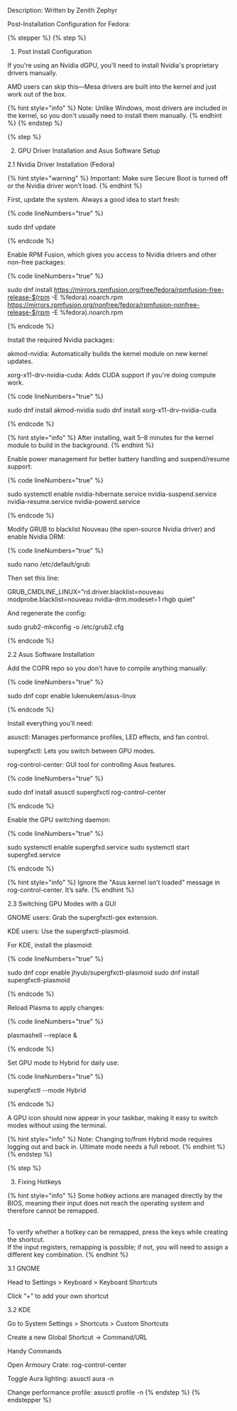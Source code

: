 Description: Written by Zenith Zephyr

Post-Installation Configuration for Fedora:

{% stepper %} {% step %}

1. Post Install Configuration

If you're using an Nvidia dGPU, you'll need to install Nvidia's proprietary drivers manually.

AMD users can skip this—Mesa drivers are built into the kernel and just work out of the box.

{% hint style="info" %} Note: Unlike Windows, most drivers are included in the kernel, so you don't usually need to install them manually. {% endhint %} {% endstep %}

{% step %}

2. GPU Driver Installation and Asus Software Setup

2.1 Nvidia Driver Installation (Fedora)

{% hint style="warning" %} Important: Make sure Secure Boot is turned off or the Nvidia driver won’t load. {% endhint %}

First, update the system. Always a good idea to start fresh:

{% code lineNumbers="true" %}

sudo dnf update

{% endcode %}

Enable RPM Fusion, which gives you access to Nvidia drivers and other non-free packages:

{% code lineNumbers="true" %}

sudo dnf install https://mirrors.rpmfusion.org/free/fedora/rpmfusion-free-release-$(rpm -E %fedora).noarch.rpm \
https://mirrors.rpmfusion.org/nonfree/fedora/rpmfusion-nonfree-release-$(rpm -E %fedora).noarch.rpm

{% endcode %}

Install the required Nvidia packages:

akmod-nvidia: Automatically builds the kernel module on new kernel updates.

xorg-x11-drv-nvidia-cuda: Adds CUDA support if you're doing compute work.

{% code lineNumbers="true" %}

sudo dnf install akmod-nvidia
sudo dnf install xorg-x11-drv-nvidia-cuda

{% endcode %}

{% hint style="info" %} After installing, wait 5–8 minutes for the kernel module to build in the background. {% endhint %}

Enable power management for better battery handling and suspend/resume support:

{% code lineNumbers="true" %}

sudo systemctl enable nvidia-hibernate.service nvidia-suspend.service nvidia-resume.service nvidia-powerd.service

{% endcode %}

Modify GRUB to blacklist Nouveau (the open-source Nvidia driver) and enable Nvidia DRM:

{% code lineNumbers="true" %}

sudo nano /etc/default/grub

Then set this line:

GRUB_CMDLINE_LINUX="rd.driver.blacklist=nouveau modprobe.blacklist=nouveau nvidia-drm.modeset=1 rhgb quiet"

And regenerate the config:

sudo grub2-mkconfig -o /etc/grub2.cfg

{% endcode %}

2.2 Asus Software Installation

Add the COPR repo so you don’t have to compile anything manually:

{% code lineNumbers="true" %}

sudo dnf copr enable lukenukem/asus-linux

{% endcode %}

Install everything you’ll need:

asusctl: Manages performance profiles, LED effects, and fan control.

supergfxctl: Lets you switch between GPU modes.

rog-control-center: GUI tool for controlling Asus features.

{% code lineNumbers="true" %}

sudo dnf install asusctl supergfxctl rog-control-center

{% endcode %}

Enable the GPU switching daemon:

{% code lineNumbers="true" %}

sudo systemctl enable supergfxd.service
sudo systemctl start supergfxd.service

{% endcode %}

{% hint style="info" %} Ignore the "Asus kernel isn't loaded" message in rog-control-center. It’s safe. {% endhint %}

2.3 Switching GPU Modes with a GUI

GNOME users: Grab the supergfxctl-gex extension.

KDE users: Use the supergfxctl-plasmoid.

For KDE, install the plasmoid:

{% code lineNumbers="true" %}

sudo dnf copr enable jhyub/supergfxctl-plasmoid
sudo dnf install supergfxctl-plasmoid

{% endcode %}

Reload Plasma to apply changes:

{% code lineNumbers="true" %}

plasmashell --replace &

{% endcode %}

Set GPU mode to Hybrid for daily use:

{% code lineNumbers="true" %}

supergfxctl --mode Hybrid

{% endcode %}

A GPU icon should now appear in your taskbar, making it easy to switch modes without using the terminal.

{% hint style="info" %} Note: Changing to/from Hybrid mode requires logging out and back in. Ultimate mode needs a full reboot. {% endhint %} {% endstep %}

{% step %}

3. Fixing Hotkeys

{% hint style="info" %}
Some hotkey actions are managed directly by the BIOS, meaning their input does not reach the operating system and therefore cannot be remapped.

\
To verify whether a hotkey can be remapped, press the keys while creating the shortcut.\
If the input registers, remapping is possible; if not, you will need to assign a different key combination.
{% endhint %}

3.1 GNOME

Head to Settings > Keyboard > Keyboard Shortcuts

Click “+” to add your own shortcut

3.2 KDE

Go to System Settings > Shortcuts > Custom Shortcuts

Create a new Global Shortcut → Command/URL

Handy Commands

Open Armoury Crate: rog-control-center

Toggle Aura lighting: asusctl aura -n

Change performance profile: asusctl profile -n {% endstep %} {% endstepper %}

